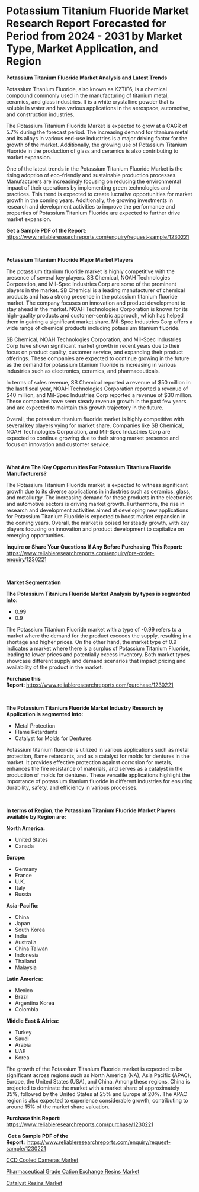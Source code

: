 <p><h1>Potassium Titanium Fluoride Market Research Report Forecasted for Period from 2024 -  2031 by Market Type, Market Application, and Region</h1></p><p><strong>Potassium Titanium Fluoride Market Analysis and Latest Trends</strong></p>
<p><p>Potassium Titanium Fluoride, also known as K2TiF6, is a chemical compound commonly used in the manufacturing of titanium metal, ceramics, and glass industries. It is a white crystalline powder that is soluble in water and has various applications in the aerospace, automotive, and construction industries.</p><p>The Potassium Titanium Fluoride Market is expected to grow at a CAGR of 5.7% during the forecast period. The increasing demand for titanium metal and its alloys in various end-use industries is a major driving factor for the growth of the market. Additionally, the growing use of Potassium Titanium Fluoride in the production of glass and ceramics is also contributing to market expansion.</p><p>One of the latest trends in the Potassium Titanium Fluoride Market is the rising adoption of eco-friendly and sustainable production processes. Manufacturers are increasingly focusing on reducing the environmental impact of their operations by implementing green technologies and practices. This trend is expected to create lucrative opportunities for market growth in the coming years. Additionally, the growing investments in research and development activities to improve the performance and properties of Potassium Titanium Fluoride are expected to further drive market expansion.</p></p>
<p><strong>Get a Sample PDF of the Report:&nbsp;</strong> <a href="https://www.reliableresearchreports.com/enquiry/request-sample/1230221">https://www.reliableresearchreports.com/enquiry/request-sample/1230221</a></p>
<p>&nbsp;</p>
<p><strong>Potassium Titanium Fluoride Major Market Players</strong></p>
<p><p>The potassium titanium fluoride market is highly competitive with the presence of several key players. SB Chemical, NOAH Technologies Corporation, and Mil-Spec Industries Corp are some of the prominent players in the market. SB Chemical is a leading manufacturer of chemical products and has a strong presence in the potassium titanium fluoride market. The company focuses on innovation and product development to stay ahead in the market. NOAH Technologies Corporation is known for its high-quality products and customer-centric approach, which has helped them in gaining a significant market share. Mil-Spec Industries Corp offers a wide range of chemical products including potassium titanium fluoride.</p><p>SB Chemical, NOAH Technologies Corporation, and Mil-Spec Industries Corp have shown significant market growth in recent years due to their focus on product quality, customer service, and expanding their product offerings. These companies are expected to continue growing in the future as the demand for potassium titanium fluoride is increasing in various industries such as electronics, ceramics, and pharmaceuticals.</p><p>In terms of sales revenue, SB Chemical reported a revenue of $50 million in the last fiscal year, NOAH Technologies Corporation reported a revenue of $40 million, and Mil-Spec Industries Corp reported a revenue of $30 million. These companies have seen steady revenue growth in the past few years and are expected to maintain this growth trajectory in the future.</p><p>Overall, the potassium titanium fluoride market is highly competitive with several key players vying for market share. Companies like SB Chemical, NOAH Technologies Corporation, and Mil-Spec Industries Corp are expected to continue growing due to their strong market presence and focus on innovation and customer service.</p></p>
<p>&nbsp;</p>
<p><strong>What Are The Key Opportunities For Potassium Titanium Fluoride Manufacturers?</strong></p>
<p><p>The Potassium Titanium Fluoride market is expected to witness significant growth due to its diverse applications in industries such as ceramics, glass, and metallurgy. The increasing demand for these products in the electronics and automotive sectors is driving market growth. Furthermore, the rise in research and development activities aimed at developing new applications for Potassium Titanium Fluoride is expected to boost market expansion in the coming years. Overall, the market is poised for steady growth, with key players focusing on innovation and product development to capitalize on emerging opportunities.</p></p>
<p><strong>Inquire or Share Your Questions If Any Before Purchasing This Report:</strong> <a href="https://www.reliableresearchreports.com/enquiry/pre-order-enquiry/1230221">https://www.reliableresearchreports.com/enquiry/pre-order-enquiry/1230221</a></p>
<p>&nbsp;</p>
<p><strong>Market Segmentation</strong></p>
<p><strong>The Potassium Titanium Fluoride Market Analysis by types is segmented into:</strong></p>
<p><ul><li>0.99</li><li>0.9</li></ul></p>
<p><p>The Potassium Titanium Fluoride market with a type of -0.99 refers to a market where the demand for the product exceeds the supply, resulting in a shortage and higher prices. On the other hand, the market type of 0.9 indicates a market where there is a surplus of Potassium Titanium Fluoride, leading to lower prices and potentially excess inventory. Both market types showcase different supply and demand scenarios that impact pricing and availability of the product in the market.</p></p>
<p><strong>Purchase this Report:&nbsp;</strong><a href="https://www.reliableresearchreports.com/purchase/1230221">https://www.reliableresearchreports.com/purchase/1230221</a></p>
<p>&nbsp;</p>
<p><strong>The Potassium Titanium Fluoride Market Industry Research by Application is segmented into:</strong></p>
<p><ul><li>Metal Protection</li><li>Flame Retardants</li><li>Catalyst for Molds for Dentures</li></ul></p>
<p><p>Potassium titanium fluoride is utilized in various applications such as metal protection, flame retardants, and as a catalyst for molds for dentures in the market. It provides effective protection against corrosion for metals, enhances the fire resistance of materials, and serves as a catalyst in the production of molds for dentures. These versatile applications highlight the importance of potassium titanium fluoride in different industries for ensuring durability, safety, and efficiency in various processes.</p></p>
<p>&nbsp;</p>
<p><strong>In terms of Region, the Potassium Titanium Fluoride Market Players available by Region are:</strong></p>
<p>
    <p> <strong> North America: </strong>
        <ul>
            <li>United States</li>
            <li>Canada</li>
        </ul>
        </p> 
    <p> <strong> Europe: </strong>
        <ul>
            <li>Germany</li>
            <li>France</li>
            <li>U.K.</li>
            <li>Italy</li>
            <li>Russia</li>
        </ul>
        </p> 
    <p> <strong> Asia-Pacific: </strong>
        <ul>
            <li>China</li>
            <li>Japan</li>
            <li>South Korea</li>
            <li>India</li>
            <li>Australia</li>
            <li>China Taiwan</li>
            <li>Indonesia</li>
            <li>Thailand</li>
            <li>Malaysia</li>
        </ul>
        </p> 
    <p> <strong> Latin America: </strong>
        <ul>
            <li>Mexico</li>
            <li>Brazil</li>
            <li>Argentina Korea</li>
            <li>Colombia</li>
        </ul>
        </p> 
    <p> <strong> Middle East & Africa: </strong>
        <ul>
            <li>Turkey</li>
            <li>Saudi</li>
            <li>Arabia</li>
            <li>UAE</li>
            <li>Korea</li>
        </ul>
    </p>
    </p>
<p><p>The growth of the Potassium Titanium Fluoride market is expected to be significant across regions such as North America (NA), Asia Pacific (APAC), Europe, the United States (USA), and China. Among these regions, China is projected to dominate the market with a market share of approximately 35%, followed by the United States at 25% and Europe at 20%. The APAC region is also expected to experience considerable growth, contributing to around 15% of the market share valuation.</p></p>
<p><strong>Purchase this Report: </strong><a href="https://www.reliableresearchreports.com/purchase/1230221">https://www.reliableresearchreports.com/purchase/1230221</a></p>
<p>&nbsp;<strong>Get a Sample PDF of the Report:&nbsp;&nbsp;</strong><a href="https://www.reliableresearchreports.com/enquiry/request-sample/1230221">https://www.reliableresearchreports.com/enquiry/request-sample/1230221</a></p>
<p><strong></strong></p>
<p><p><a href="https://view.publitas.com/reportprime-1/ccd-cooled-cameras-market-insights-market-players-and-forecast-till-2030/">CCD Cooled Cameras Market</a></p><p><a href="https://view.publitas.com/reportprime-1/pharmaceutical-grade-cation-exchange-resins-market-research-report-forecasted-for-period-from-2023-2030-by-market-type-market-application-and-region/">Pharmaceutical Grade Cation Exchange Resins Market</a></p><p><a href="https://view.publitas.com/reportprime-1/catalyst-resins-market-size-and-examines-its-market-scope-with-a-primary-focus-on-growth-opportunities-and-forecasted-trends-spanning-from-2023-to-2030/">Catalyst Resins Market</a></p></p>